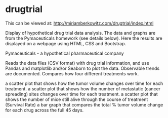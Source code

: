 # drugtrial

This can be viewed at: http://miriamberkowitz.com/drugtrial/index.html

Display of hypothetical drug trial data analysis. The data and graphs are from the Pymaceuticals homework (see details below). 
Here the results are displayed on a webpage using HTML, CSS and Bootstrap.

Pymaceuticals - a hypothetical pharmaceutical company

Reads the data files (CSV format) with drug trial information, and use Pandas and matplotlib and/or Seaborn to plot the data. Observable trends are documented. Compares how four different treatments work.

a scatter plot that shows how the tumor volume changes over time for each treatment.
a scatter plot that shows how the number of metastatic (cancer spreading) sites changes over time for each treatment.
a scatter plot that shows the number of mice still alive through the course of treatment (Survival Rate)
a bar graph that compares the total % tumor volume change for each drug across the full 45 days.
